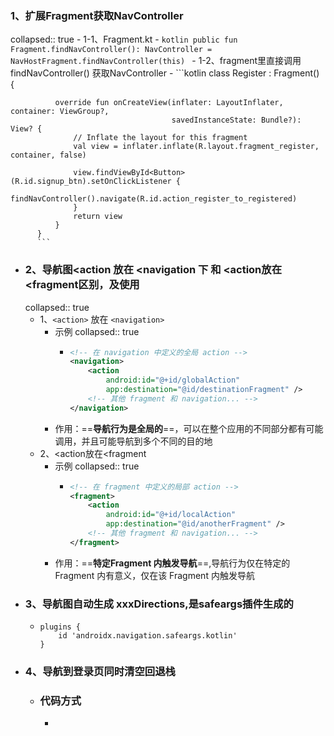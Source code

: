 ### 1、扩展Fragment获取NavController
collapsed:: true
	- 1-1、Fragment.kt
		- ```kotlin
		  public fun Fragment.findNavController(): NavController =
		      NavHostFragment.findNavController(this)
		  ```
	- 1-2、fragment里直接调用findNavController() 获取NavController
		- ```kotlin
		  class Register : Fragment() {
		  
		      override fun onCreateView(inflater: LayoutInflater, container: ViewGroup?,
		                                savedInstanceState: Bundle?): View? {
		          // Inflate the layout for this fragment
		          val view = inflater.inflate(R.layout.fragment_register, container, false)
		  
		          view.findViewById<Button>(R.id.signup_btn).setOnClickListener {
		              findNavController().navigate(R.id.action_register_to_registered)
		          }
		          return view
		      }
		  }
		  ```
- ### 2、导航图<action 放在 <navigation 下 和 <action放在<fragment区别，及使用
  collapsed:: true
	- 1、`<action>` 放在 `<navigation>`
		- 示例
		  collapsed:: true
			- ```xml
			  <!-- 在 navigation 中定义的全局 action -->
			  <navigation>
			      <action
			          android:id="@+id/globalAction"
			          app:destination="@id/destinationFragment" />
			      <!-- 其他 fragment 和 navigation... -->
			  </navigation>
			  
			  ```
		- 作用：==**导航行为是全局的**==，可以在整个应用的不同部分都有可能调用，并且可能导航到多个不同的目的地
	- 2、<action放在<fragment
		- 示例
		  collapsed:: true
			- ```xml
			  <!-- 在 fragment 中定义的局部 action -->
			  <fragment>
			      <action
			          android:id="@+id/localAction"
			          app:destination="@id/anotherFragment" />
			      <!-- 其他 fragment 和 navigation... -->
			  </fragment>
			  
			  ```
		- 作用：==**特定Fragment 内触发导航**==,导航行为仅在特定的 Fragment 内有意义，仅在该 Fragment 内触发导航
- ### 3、导航图自动生成 xxxDirections,是safeargs插件生成的
	- ```
	  plugins {
	      id 'androidx.navigation.safeargs.kotlin'
	  }
	  ```
- ### 4、导航到登录页同时清空回退栈
	- ### 代码方式
		-